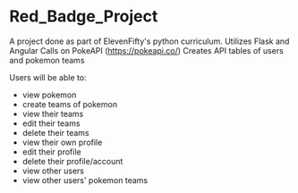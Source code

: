 # Red_Badge_Project

A project done as part of ElevenFifty's python curriculum.
Utilizes Flask and Angular
Calls on PokeAPI (https://pokeapi.co/)
Creates API tables of users and pokemon teams

Users will be able to:
  - view pokemon
  - create teams of pokemon
  - view their teams
  - edit their teams
  - delete their teams
  - view their own profile
  - edit their profile
  - delete their profile/account
  - view other users
  - view other users' pokemon teams
